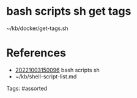 # bash scripts sh get tags
~/kb/docker/get-tags.sh

# References
- [20221003150096](/zet/20221003150096/) bash scripts sh
- ~/kb/shell-script-list.md

Tags:
    #assorted

